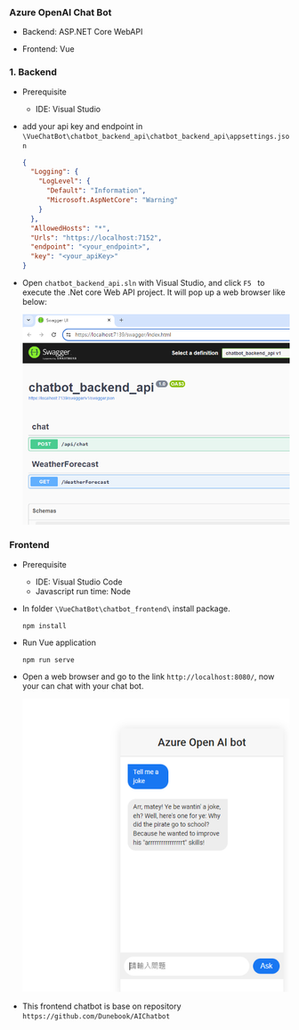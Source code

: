 ### Azure OpenAI  Chat Bot

* Backend: ASP.NET Core WebAPI

* Frontend: Vue

### 1. Backend

* Prerequisite
  * IDE: Visual Studio 

* add your api key and endpoint in `\VueChatBot\chatbot_backend_api\chatbot_backend_api\appsettings.json`

  ```json
  {
    "Logging": {
      "LogLevel": {
        "Default": "Information",
        "Microsoft.AspNetCore": "Warning"
      }
    },
    "AllowedHosts": "*",
    "Urls": "https://localhost:7152",
    "endpoint": "<your_endpoint>",
    "key": "<your_apiKey>"
  }
  ```

* Open `chatbot_backend_api.sln` with Visual Studio, and click `F5 ` to execute the .Net core Web API project. It will pop up a web browser like below:

  ![img01](./img01.png)

### Frontend

* Prerequisite

  * IDE: Visual Studio Code
  * Javascript run time: Node

* In folder `\VueChatBot\chatbot_frontend\` install package.

  ```shell
  npm install
  ```

* Run Vue application

  ```shell
  npm run serve
  ```

* Open a web browser and go to the link `http://localhost:8080/`, now your can chat with your chat bot.

  ![img02](./img02.png)

* This frontend chatbot is base on repository `https://github.com/Dunebook/AIChatbot`
